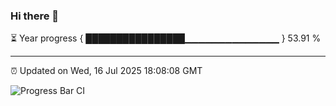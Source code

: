 ### Hi there 👋

⏳ Year progress { ████████████████▁▁▁▁▁▁▁▁▁▁▁▁▁▁ } 53.91 %

---

⏰ Updated on Wed, 16 Jul 2025 18:08:08 GMT

![Progress Bar CI](https://github.com/liununu/liununu/workflows/Progress%20Bar%20CI/badge.svg)
